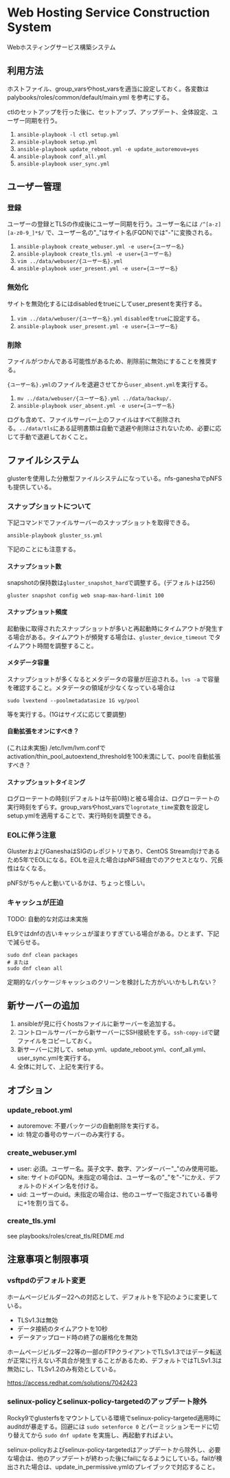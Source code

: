 # Web Hosting Service Construction System

Webホスティングサービス構築システム

## 利用方法

ホストファイル、group_varsやhost_varsを適当に設定しておく。各変数は palybooks/roles/common/default/main.yml を参考にする。

ctlのセットアップを行った後に、セットアップ、アップデート、全体設定、ユーザー同期を行う。

1. `ansible-playbook -l ctl setup.yml`
2. `ansible-playbook setup.yml`
3. `ansible-playbook update_reboot.yml -e update_autoremove=yes`
4. `ansible-playbook conf_all.yml`
5. `ansible-playbook user_sync.yml`

## ユーザー管理

### 登録

ユーザーの登録とTLSの作成後にユーザー同期を行う。ユーザー名には `/^[a-z][a-z0-9_]*$/` で、ユーザー名の"_"はサイト名(FQDN)では"-"に変換される。

1. `ansible-playbook create_webuser.yml -e user={ユーザー名}`
2. `ansible-playbook create_tls.yml -e user={ユーザー名}`
3. `vim ../data/webuser/{ユーザー名}.yml`
4. `ansible-playbook user_present.yml -e user={ユーザー名}`

### 無効化

サイトを無効化するにはdisabledをtrueにしてuser_presentを実行する。

1. `vim ../data/webuser/{ユーザー名}.yml`
    `disabled`を`true`に設定する。
2. `ansible-playbook user_present.yml -e user={ユーザー名}`

### 削除

ファイルがつかんである可能性があるため、削除前に無効にすることを推奨する。

`{ユーザー名}.yml`のファイルを退避させてから`user_absent.yml`を実行する。

1. `mv ../data/webuser/{ユーザー名}.yml ../data/backup/.`
2. `ansible-playbook user_absent.yml -e user={ユーザー名}`

ログも含めて、ファイルサーバー上のファイルはすべて削除される。`../data/tls`にある証明書類は自動で退避や削除はされないため、必要に応じて手動で退避しておくこと。

## ファイルシステム

glusterを使用した分散型ファイルシステムになっている。nfs-ganeshaでpNFSも提供している。

### スナップショットについて

下記コマンドでファイルサーバーのスナップショットを取得できる。

```shell
ansible-playbook gluster_ss.yml
```

下記のことにも注意する。

#### スナップショット数

snapshotの保持数は`gluster_snapshot_hard`で調整する。(デフォルトは256)

```shell
gluster snapshot config web snap-max-hard-limit 100
```

#### スナップショット頻度

起動後に取得されたスナップショットが多いと再起動時にタイムアウトが発生する場合がある。タイムアウトが頻発する場合は、`gluster_device_timeout` でタイムアウト時間を調整すること。

#### メタデータ容量

スナップショットが多くなるとメタデータの容量が圧迫される。`lvs -a` で容量を確認すること。メタデータの領域が少なくなっている場合は

```shell
sudo lvextend --poolmetadatasize 1G vg/pool
```

等を実行する。(1Gはサイズに応じて要調整)

#### 自動拡張をオンにすべき？

(これは未実施)
/etc/lvm/lvm.confでactivation/thin_pool_autoextend_thresholdを100未満にして、poolを自動拡張すべき？

#### スナップショットタイミング

ログローテートの時刻(デフォルトは午前0時)と被る場合は、ログローテートの実行時刻をずらす。group_varsやhost_varsで`logrotate_time`変数を設定しsetup.ymlを適用することで、実行時刻を調整できる。

### EOLに伴う注意

GlusterおよびGaneshaはSIGのレポジトリであり、CentOS Stream向けであるため5年でEOLになる。EOLを迎えた場合はpNFS経由でのアクセスとなり、冗長性はなくなる。

pNFSがちゃんと動いているかは、ちょっと怪しい。

### キャッシュが圧迫

TODO: 自動的な対応は未実施

EL9ではdnfの古いキャッシュが溜まりすぎている場合がある。ひとまず、下記で減らせる。

```
sudo dnf clean packages
# または
sudo dnf clean all
```

定期的なパッケージキャッシュのクリーンを検討した方がいいかもしれない？

## 新サーバーの追加

1. ansibleが見に行くhostsファイルに新サーバーを追加する。
2. コントロールサーバーから新サーバーにSSH接続をする。`ssh-copy-id`で鍵ファイルをコピーしておく。
3. 新サーバーに対して、setup.yml、update_reboot.yml、conf_all.yml、user_sync.ymlを実行する。
4. 全体に対して、上記を実行する。

## オプション

### update_reboot.yml

- autoremove: 不要パッケージの自動削除を実行する。
- id: 特定の番号のサーバーのみ実行する。

### create_webuser.yml

- user: 必須。ユーザー名。英子文字、数字、アンダーバー"_"のみ使用可能。
- site: サイトのFQDN。未指定の場合は、ユーザー名の"_"を"-"にかえ、デフォルトのドメイン名を付ける。
- uid: ユーザーのuid。未指定の場合は、他のユーザーで指定されている番号に+1を割り当てる。

### create_tls.yml

see playbooks/roles/creat_tls/REDME.md

## 注意事項と制限事項

### vsftpdのデフォルト変更

ホームページビルダー22への対応として、デフォルトを下記のように変更している。

- TLSv1.3は無効
- データ接続のタイムアウトを10秒
- データアップロード時の終了の厳格化を無効

ホームページビルダー22等の一部のFTPクライアントでTLSv1.3ではデータ転送が正常に行えない不具合が発生することがあるため、デフォルトではTLSv1.3は無効にし、TLSv1.2のみ有効としている。

<https://access.redhat.com/solutions/7042423>

### selinux-policyとselinux-policy-targetedのアップデート除外

Rocky9でglusterfsをマウントしている環境でselinux-policy-targeted適用時にauditdが暴走する。回避には `sudo setenforce 0` とパーミッションモードに切り替えてから `sudo dnf update` を実施し、再起動すればよい。

selinux-policyおよびselinux-policy-targetedはアップデートから除外し、必要な場合は、他のアップデートが終わった後にfailになるようにしている。failが検出された場合は、update_in_permissive.ymlのプレイブックで対応すること。

